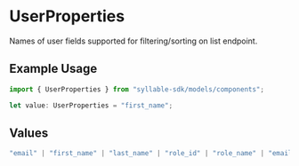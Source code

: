 # UserProperties

Names of user fields supported for filtering/sorting on list endpoint.

## Example Usage

```typescript
import { UserProperties } from "syllable-sdk/models/components";

let value: UserProperties = "first_name";
```

## Values

```typescript
"email" | "first_name" | "last_name" | "role_id" | "role_name" | "email_first_name_last_name" | "activity_status" | "last_updated"
```